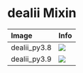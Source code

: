 
# dealii Mixin

| Image  | Info |
| :----- | :--- |
| dealii_py3.8 | [![](https://img.shields.io/docker/pulls/pymor/dealii_py3.8.svg)](https://hub.docker.com/repository/docker/pymor/dealii_py3.8 "dealii mixin") |
| dealii_py3.9 | [![](https://img.shields.io/docker/pulls/pymor/dealii_py3.9.svg)](https://hub.docker.com/repository/docker/pymor/dealii_py3.9 "dealii mixin") |
